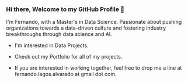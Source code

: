 ### Hi there, Welcome to my GitHub Profile 👋
I'm Fernando, with a Master's in Data Science. Passionate about pushing organizations towards a data-driven culture and fostering industry breakthroughs through data science and AI.

- I'm interested in Data Projects.
 
- Check out my Portfolio for all of my projects.
  
- If you are interested in working together, feel free to drop me a line at fernando.lagos.alvarado at gmail dot com.
